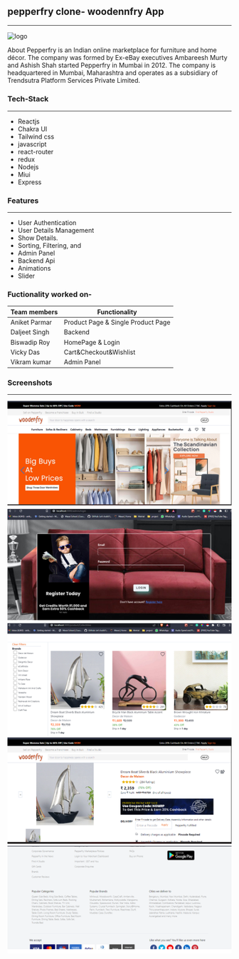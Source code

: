 ## pepperfry clone- woodennfry App
---

<img align="center" src="https://adroit-desire-6989.vercel.app/woodenfry2.png" alt="logo"/>

<p>
About
Pepperfry is an Indian online marketplace for furniture and home décor. The company was formed by Ex-eBay executives Ambareesh Murty and Ashish Shah started Pepperfry in Mumbai in 2012. The company is headquartered in Mumbai, Maharashtra and operates as a subsidiary of Trendsutra Platform Services Private Limited.
</p>


### Tech-Stack
___

* Reactjs
* Chakra UI
* Tailwind css
* javascript
* react-router
* redux
* Nodejs
* Miui
* Express

### Features
___
* User Authentication
* User Details Management 
* Show Details.
* Sorting, Filtering, and 
* Admin Panel
* Backend Api
* Animations
* Slider


### Fuctionality worked on-

| Team members | Functionality |
| ------ | ------ |
| Aniket Parmar | Product Page & Single Product Page |
| Daljeet Singh | Backend|
| Biswadip Roy | HomePage & Login |
| Vicky Das| Cart&Checkout&Wishlist |
| Vikram kumar | Admin Panel |


### Screenshots
___

![screehshot2](./frontend/ss/Home.png)
![screehshot2](./frontend/ss/login.png)
![screehshot2](./frontend/ss/product.png)
![screehshot2](./frontend/ss/singelproduct.png)
![screehshot2](./frontend/ss/footer.png)










